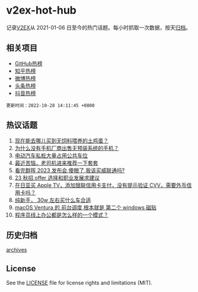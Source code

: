 # v2ex-hot-hub

 记录[V2EX](https://www.v2ex.com/)从 2021-01-06 日至今的热门话题。每小时抓取一次数据，按天[归档](archives)。
 
 ## 相关项目

- [GitHub热榜](https://github.com/lonnyzhang423/github-hot-hub)
- [知乎热榜](https://github.com/lonnyzhang423/zhihu-hot-hub)
- [微博热榜](https://github.com/lonnyzhang423/weibo-hot-hub)
- [头条热榜](https://github.com/lonnyzhang423/toutiao-hot-hub)
- [抖音热榜](https://github.com/lonnyzhang423/douyin-hot-hub)


 `更新时间：2022-10-28 14:11:45 +0800`

## 热议话题

1. [现在能去哪儿买到无饲料喂养的土鸡蛋？](https://www.v2ex.com/t/890560)
1. [为什么没有手机厂商出售无预装系统的手机？](https://www.v2ex.com/t/890465)
1. [电动汽车私桩大量占用公共车位](https://www.v2ex.com/t/890566)
1. [最近苦恼，老司机进来推荐一下套套](https://www.v2ex.com/t/890583)
1. [看完群晖 2023 发布会,傻眼了,我该买威联通吗?](https://www.v2ex.com/t/890579)
1. [23 秋招 offer 选择和职业发展求建议](https://www.v2ex.com/t/890438)
1. [在日亚买 Apple TV，添加银联信用卡支付，没有提示验证 CVV，需要外币信用卡吗？](https://www.v2ex.com/t/890558)
1. [纯新手， 30w 左右买什么车合适](https://www.v2ex.com/t/890619)
1. [macOS Ventura 的 前台调度 根本就是 第二个 windows 磁贴](https://www.v2ex.com/t/890577)
1. [程序员线上办公都是怎么样的一个模式？](https://www.v2ex.com/t/890573)

## 历史归档

[archives](archives)

## License

See the [LICENSE](LICENSE) file for license rights and limitations (MIT).

